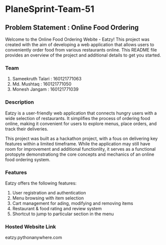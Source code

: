 # PlaneSprint-Team-51

## Problem Statement : Online Food Ordering

Welcome to the Online Food Ordering Webite - Eatzy!
This project  was created with the aim of developing a web application that allows users to conveniently order food from various restaurants online. This README file provides an overview of the project and additional details to get you started.

### Team
1. Sameekruth Talari : 160121771063
2. Md. Mushtaq : 160121771050
3. Monesh Jangam : 160121771039

### Description
Eatzy is a user-friendly web application that connects hungry users with a wide selection of restaurants. It simplifies the process of ordering food online, making it convenient for users to explore menus, place orders, and track their deliveries.

This project was built as a hackathon project, with a fous on delivering key features within a limited timeframe. While the application may still have room for improvement and additional functionlity, it serves as a functional protopyte demonstrationg the core concepts and mechanics of an online food ordering system.

### Features
Eatzy offers the following features:
1. User registration and authentication
2. Menu browsing with item selection
3. Cart management for ading, modifying and removing items
4. Restaurant & food rating and review system
5. Shortcut to jump to particular section in the menu

   
### Hosted Website Link 
eatzy.pythonanywhere.com
